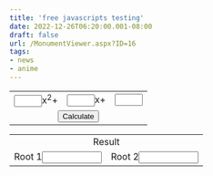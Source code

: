 ```yaml
---
title: 'free javascripts testing'
date: 2022-12-26T06:20:00.001-08:00
draft: false
url: /MonumentViewer.aspx?ID=16
tags: 
- news
- anime
---
```






<!DOCTYPE html>
<html lang="en">
<head>
    <meta charset="UTF-8">
    <meta http-equiv="X-UA-Compatible" content="IE=edge">
    <meta name="viewport" content="width=device-width, initial-scale=1.0">
    <title>quadratic2</title>
</head>
<body>
    <!--Script by hscripts.com-->
<!-- Free javascripts @ https://www.hscripts.com -->
<!-- Script by hscripts.com -->
<form name="qfrm">
    <table>
    <tr>
    <td><input type="text" name="av" id="av" size="3" onkeyup="isNumberKey(this.id)">x<sup>2</sup>+</td>
    <td><input type="text" name="bv" id="bv" size="3" onkeyup="isNumberKey(this.id)">x+</td>
    <td><input type="text" name="cv" id="cv" size="3" onkeyup="isNumberKey(this.id)"></td></tr>
    <tr rowspan="2"><td colspan="3" align="center"><input type="button" value="Calculate" onclick="quad()"></td></tr>
    </table>
    <table>
    <tr rowspan="2"><td colspan="3" align="center">Result</td></tr>
    <tr><td>Root 1<input type="text" name="r1" id="r1" size="10" readonly></td>
    <td>Root 2<input type="text" name="r2" id="r2" size="10" readonly></td></tr>
    </table>
    </form>

    

<script type="text/javascript">
function quad()
{
var a=document.getElementById("av").value;
var b=document.getElementById("bv").value;
var c=document.getElementById("cv").value;
var d=(Math.pow(b,2)-(4*a*c));
var x1=(-b + Math.sqrt(d)) / (2*a);
var x2=(-b - Math.sqrt(d)) / (2*a);
document.getElementById("r1").value=x1;
document.getElementById("r2").value=x2;
if(document.getElementById("r1").value == "NaN")
document.getElementById("r1").value="imag";
if(document.getElementById("r2").value == "NaN")
document.getElementById("r2").value="imag";
}
var check=true;
function isNumberKey(id)
{var no=eval('"'+id+'"');var number= document.getElementById(no).value;if(number.length==1){
check=true;}if(number.length>1){
var dd = number;
if(dd.substring(dd.length,(dd.length-1))=='-')
{
if(check)
{
check=false;
}
else
{
dd = dd.substring(0,(dd.length-1));
document.getElementById(no).value = dd;
}
}}if(!number.match(/^[0-9-]+$/) && number !=""){document.getElementById(id).value="";document.getElementById(id).focus();}else{
var dd = number;if(dd.substring(dd.length,(dd.length-1))=='-'){
if(check)
{
check=false;
}
else
{
document.getElementById(id).value="";
document.getElementById(id).focus();
}}
}
}
</script>
<!-- Script by hscripts.com -->


  
</body>
</html>
